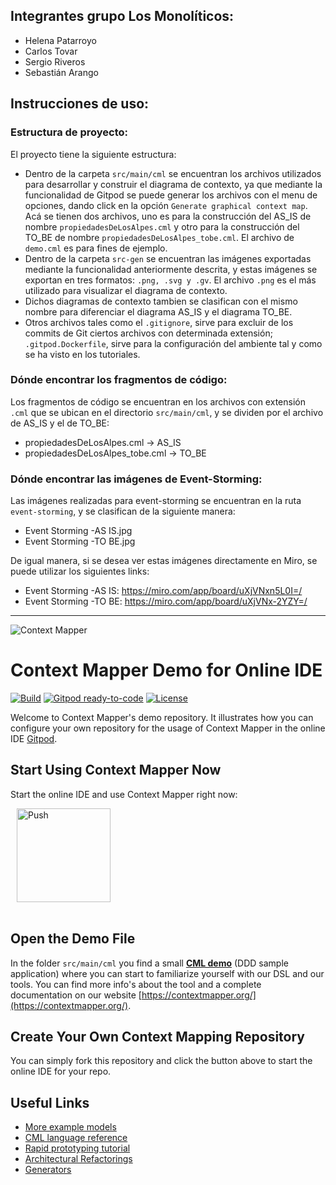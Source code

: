 ## Integrantes grupo Los Monolíticos:
- Helena Patarroyo
- Carlos Tovar
- Sergio Riveros
- Sebastián Arango

## Instrucciones de uso:
### Estructura de proyecto:
El proyecto tiene la siguiente estructura:
- Dentro de la carpeta `src/main/cml` se encuentran los archivos utilizados para desarrollar y construir el diagrama de contexto, ya que mediante la funcionalidad de Gitpod se puede generar los archivos con el menu de opciones, dando click en la opción `Generate graphical context map`. Acá se tienen dos archivos, uno es para la construcción del AS_IS de nombre `propiedadesDeLosAlpes.cml` y otro para la construcción del TO_BE de nombre `propiedadesDeLosAlpes_tobe.cml`. El archivo de `demo.cml` es para fines de ejemplo.
- Dentro de la carpeta `src-gen` se encuentran las imágenes exportadas mediante la funcionalidad anteriormente descrita, y estas imágenes se exportan en tres formatos: `.png, .svg y .gv`. El archivo `.png` es el más utilizado para visualizar el diagrama de contexto.
- Dichos diagramas de contexto tambien se clasifican con el mismo nombre para diferenciar el diagrama AS_IS y el diagrama TO_BE.
- Otros archivos tales como el `.gitignore`, sirve para excluir de los commits de Git ciertos archivos con determinada extensión; `.gitpod.Dockerfile`, sirve para la configuración del ambiente tal y como se ha visto en los tutoriales.

### Dónde encontrar los fragmentos de código:
Los fragmentos de código se encuentran en los archivos con extensión `.cml` que se ubican en el directorio `src/main/cml`, y se dividen por el archivo de AS_IS y el de TO_BE:
- propiedadesDeLosAlpes.cml -> AS_IS
- propiedadesDeLosAlpes_tobe.cml -> TO_BE

### Dónde encontrar las imágenes de Event-Storming:
Las imágenes realizadas para event-storming se encuentran en la ruta `event-storming`, y se clasifican de la siguiente manera:
- Event Storming -AS IS.jpg
- Event Storming -TO BE.jpg

De igual manera, si se desea ver estas imágenes directamente en Miro, se puede utilizar los siguientes links:
- Event Storming -AS IS: <https://miro.com/app/board/uXjVNxn5L0I=/>
- Event Storming -TO BE: <https://miro.com/app/board/uXjVNx-2YZY=/>

----

![Context Mapper](https://raw.githubusercontent.com/wiki/ContextMapper/context-mapper-dsl/logo/cm-logo-github-small.png)
# Context Mapper Demo for Online IDE 
[![Build](https://github.com/ContextMapper/web-ide-demo/actions/workflows/build.yml/badge.svg)](https://github.com/ContextMapper/web-ide-demo/actions) [![Gitpod ready-to-code](https://img.shields.io/badge/Gitpod-ready--to--code-blue?logo=gitpod)](https://gitpod.io/#https://github.com/ContextMapper/web-ide-demo) [![License](https://img.shields.io/badge/License-Apache%202.0-blue.svg)](https://opensource.org/licenses/Apache-2.0)

Welcome to Context Mapper's demo repository. It illustrates how you can configure your own repository for the usage of Context Mapper in the online IDE [Gitpod](https://www.gitpod.io/).

## Start Using Context Mapper Now
Start the online IDE and use Context Mapper right now:

<a href="https://gitpod.io/#https://github.com/ContextMapper/web-ide-demo" style="padding: 10px;">
    <img src="https://gitpod.io/button/open-in-gitpod.svg" width="150" alt="Push" align="center">
</a>
<br/><br/>

## Open the Demo File
In the folder `src/main/cml` you find a small **[CML demo](./src/main/cml/demo.cml)** (DDD sample application) where you can start to familiarize yourself with our DSL and our tools.
You can find more info's about the tool and a complete documentation on our website [https://contextmapper.org/](https://contextmapper.org/).

## Create Your Own Context Mapping Repository
You can simply fork this repository and click the button above to start the online IDE for your repo.

## Useful Links
 
 * [More example models](https://github.com/ContextMapper/context-mapper-examples)
 * [CML language reference](https://contextmapper.org/docs/language-reference/)
 * [Rapid prototyping tutorial](https://contextmapper.org/docs/rapid-ooad/)
 * [Architectural Refactorings](https://contextmapper.org/docs/architectural-refactorings/)
 * [Generators](https://contextmapper.org/docs/generators/)
